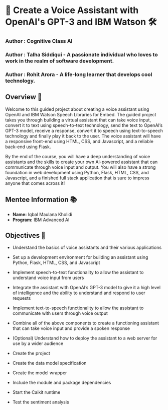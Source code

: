 # 🎨 Create a Voice Assistant with OpenAI's GPT-3 and IBM Watson 🛠️
### **Author : Cognitive Class AI**
### **Author : Talha Siddiqui - A passionate individual who loves to work in the realm of software development.**
### **Author : Rohit Arora - A life-long learner that develops cool technology.**

## Overview 🌟
Welcome to this guided project about creating a voice assistant using OpenAI and IBM Watson Speech Libraries for Embed. The guided project takes you through building a virtual assistant that can take voice input, convert it to text using speech-to-text technology, send the text to OpenAI’s GPT-3 model, receive a response, convert it to speech using text-to-speech technology and finally play it back to the user. The voice assistant will have a responsive front-end using HTML, CSS, and Javascript, and a reliable back-end using Flask.

By the end of the course, you will have a deep understanding of voice assistants and the skills to create your own AI-powered assistant that can communicate through voice input and output. You will also have a strong foundation in web development using Python, Flask, HTML, CSS, and Javascript, and a finished full stack application that is sure to impress anyone that comes across it!

## Mentee Information 📚
- **Name:** Iqbal Maulana Kholidi
- **Program:** IBM Advanced AI

## Objectives 🎯
- Understand the basics of voice assistants and their various applications
- Set up a development environment for building an assistant using Python, Flask, HTML, CSS, and Javascript
- Implement speech-to-text functionality to allow the assistant to understand voice input from users
- Integrate the assistant with OpenAI’s GPT-3 model to give it a high level of intelligence and the ability to understand and respond to user requests
- Implement text-to-speech functionality to allow the assistant to communicate with users through voice output
- Combine all of the above components to create a functioning assistant that can take voice input and provide a spoken response
- (Optional) Understand how to deploy the assistant to a web server for use by a wider audience

- Create the project
- Create the data model specification
- Create the model wrapper
- Include the module and package dependencies
- Start the Caikit runtime
- Test the sentiment analysis
